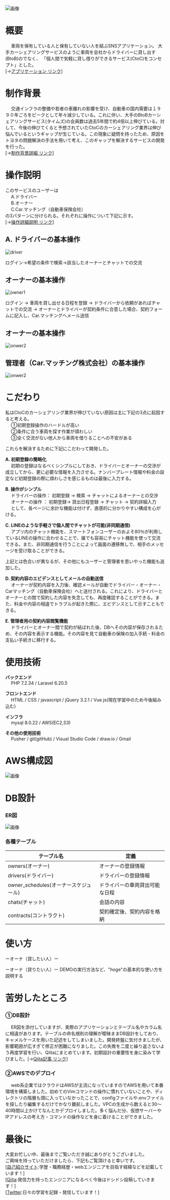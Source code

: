 ![画像](logo.png)
 

# 概要
&emsp; 車両を保有している人と保有していない人を結ぶSNSアプリケーション。
大手カーシェアリングサービスのように車両を会社からドライバーに貸し出す(BtoB)のでなく、
「個人間で気軽に貸し借りができるサービス(CtoC)をコンセプト」とした。<br>
[→[アプリケーション リンク](http://aws-tatsuya-infra)]


# 制作背景
&emsp; 交通インフラの整備や若者の車離れの影響を受け、自動車の国内需要は１９９０年ごろをピークとして年々減少している。これに伴い、大手のBtoBカーシェアリングサービス(タイムズ)の会員数は過去5年間で約4倍以上伸びている。対して、今後の伸びてくると予想されていたCtoCのカーシェアリング業界は伸び悩んでいるというギャップが生じている。この現象に疑問を持ったため、原因をトヨタの問題解決の手法を用いて考え、このギャップを解決するサービスの開発を行った。
<br>[→[制作背景詳細 リンク](https://docs.google.com/presentation/d/1tZJGasBnQbUNXXe0prZ4kC7agbCEJ5aUzGzq7WhR7zA/edit?usp=sharing)]

# 操作説明
このサービスのユーザーは</br>
&emsp; A.ドライバー</br>
&emsp; B.オーナー</br>
&emsp; C.Car.マッチング（自動車保険会社）</br>
の3パターンに分けられる。それぞれに操作について下記に示す。</br>
[→[操作詳細説明 リンク](https://docs.google.com/presentation/d/1vp0uW4S5cwLc9BGpcaWo-VbV1Sns1QpCnw0aN3KeQYs/edit?usp=sharing)]


## A. ドライバーの基本操作</br>
![driver](driver.gif)<br>

ログイン→希望の条件で検索→該当したオーナーとチャットでの交流

## オーナーの基本操作</br>
![owner1](owner1.gif)<br>

ログイン → 車両を貸し出せる日程を登録 → ドライバーから依頼があればチャットでの交流 → オーナーとドライバーが契約条件に合意した場合、契約フォームに記入し、Car.マッチングへメール送信

## オーナーの基本操作<br>
![onwer2](owner2.gif)

## 管理者（Car.マッチング株式会社）の基本操作</br>
![onwer2](admin.png)
 
# こだわり
 
私はCtoCのカーシェアリング業界が伸びていない原因は主に下記の3点に起因すると考える。</br>
&emsp; ①初期登録操作のハードルが高い</br>
&emsp; ②条件に合う車両を探す作業が煩わしい</br>
&emsp; ③全く交流がない他人から車両を借りることへの不安がある</br>

これらを解決するために下記にこだわって開発した。

**A. 初期登録の簡略化**</br>
&emsp; 初期の登録はなるべくシンプルにしておき、ドライバーとオーナーの交渉が成立してから、更に必要な情報を入力させる。ナンバープレート情報や料金の設定など初期登録の際に煩わしさを感じるものは最後に入力する。
    
**B. 操作がシンプル**</br>
&emsp; ドライバーの操作： 初期登録 → 検索 → チャットによるオーナーとの交渉</br>
&emsp; オーナーの操作 ： 初期登録→ 貸出日程登録 → チャット → 契約詳細入力</br>
&emsp; として、各ページに余計な機能は付けず、直感的に分かりやすい構成を心がける。
    
**C. LINEのような手軽さで個人間でチャットが可能(非同期通信)**</br>
&emsp; アプリ内のチャット機能を、スマートフォンユーザーのおよそ80％が利用しているLINEの操作に合わせることで、誰でも容易にチャット機能を使って交流できる。また、非同期通信を行うことによって画面の遷移無しで、相手のメッセージを受け取ることができる。
    
上記とは色合いが異なるが、その他にもユーザーと管理者を思いやった機能も追加した。    

**D. 契約内容のエビデンスとしてメールの自動送信**</br>
&emsp; オーナーが契約内容を入力後、確認メールが自動でドライバー・オーナー・Carマッチング（自動車保険会社）へと送付される。これにより、ドライバーとオーナーとの間で契約した内容を失念しても、再度確認することができる。また、料金や内容の相違でトラブルが起きた際に、エビデンスとして示すこともできる。

**E. 管理者用の契約内容閲覧機能**</br>
&emsp; ドライバーとオーナー間で契約が結ばれた後、DBへその内容が保存されるため、その内容を表示する機能。その内容を見て自動車の保険の加入手続・料金の支払い手続きに移行する。

# 使用技術
 
**バックエンド**<br>
&emsp; PHP 7.2.34 / Laravel 6.20.5

**フロントエンド**<br>
&emsp; HTML / CSS / javascript / jQuery 3.2.1 / Vue.js(現在学習中のため今後組み込む)

**インフラ**<br>
&emsp; mysql 8.0.22 / AWS(EC2,S3)


**その他の使用技術**<br>
&emsp; Pusher / git(gitHub) / Visual Studio Code / draw.io / Gmail
 
# AWS構成図
![画像](AWS.png)

# DB設計
### ER図
![画像](finaltable.png)
### 各種テーブル

| **テーブル名** | **定義** |
| ---- | ---- |
| owners(オーナー) | オーナーの登録情報 |
| drivers(ドライバー) | ドライバーの登録情報 |
| owner_schedules(オーナースケジュール) | ドライバーの車両貸出可能な日程 |
| chats(チャット) | 会話の内容 |
| contracts(コントラクト) | 契約確定後、契約内容を格納|

# 使い方

ーオーナ（貸したい人）ー

ーオーナ（貸りたい人）ー
DEMOの実行方法など、"hoge"の基本的な使い方を説明する
 

# 苦労したところ

### ①DB設計

&emsp; ER図を添付していますが、実際のアプリケーションとテーブル名やカラム名に相違があります。テーブルの命名規則の理解が曖昧ままDB設計をしており、キャメルケースを用いた記述をしてしまいました。開発終盤に気付きましたが、影響範囲が広すぎて修正が困難になりました。この失敗を二度と繰り返さないよう再度学習を行い、Qiitaにまとめています。初期設計の重要性を身に染みて学びました。[→[Qiita記事 リンク](https://qiita.com/tatsuya_1995/items/4b706fc40fe2f300bbc0)]

### ②AWSでのデプロイ
&emsp; web系企業ではクラウドはAWSが主流になっていますのでAWSを用いて本番環境を構築しました。初めてのVimコマンドの操作に慣れていないことや、ディレクトリの階層も頭に入っていなかったことで、configファイルや.envファイルを探したり編集するだけでかなり難航しました。VPCの生成から数えると30〜40時間以上かけてなんとかデプロイしました。多く悩んだ分、仮想サーバーやIPアドレスの考え方・コマンドの操作などを身に着けることができました。


# 最後に
大変お忙しい中、最後までご覧いただき誠にありがとうございました。<br>
ご興味を持っていただけましたら、下記もご覧頂けると幸いです。<br>
[[自己紹介サイト](https://tatsudesign.net/portfolio/main/index.html):学歴・職務経歴・webエンジニアを目指す経緯などを記載しています！]</br>
[[Qiita](https://qiita.com/tatsuya_1995):発信力を持ったエンジニアになるべく今後はドシドシ投稿していきます！]</br>
[[Twitter](https://twitter.com/string_tatsuya):日々の学習を記録・発信しています！]</br>

